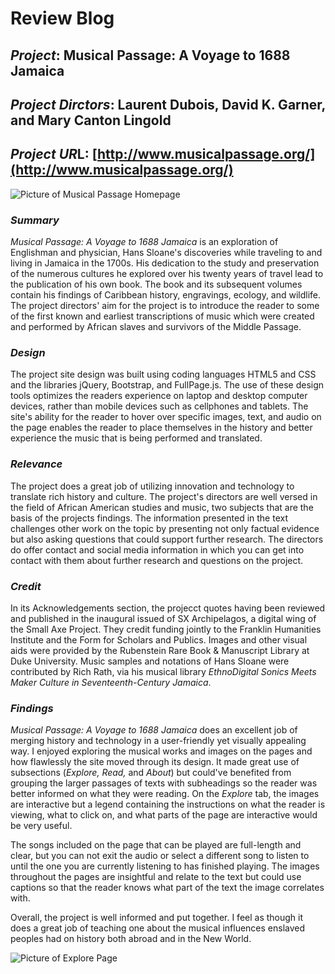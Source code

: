 # Review Blog

## *Project*: Musical Passage: A Voyage to 1688 Jamaica

## *Project Dirctors*: Laurent Dubois, David K. Garner, and Mary Canton Lingold

## *Project UR*L: [http://www.musicalpassage.org/](http://www.musicalpassage.org/)

![Picture of Musical Passage Homepage](https://deanna-stover.github.io/deanna-stover/images/MP1.jpg)

### *Summary*

*Musical Passage: A Voyage to 1688 Jamaica* is an exploration of Englishman and physician, Hans Sloane's discoveries while traveling to and living in Jamaica in the 1700s. His dedication to the study and preservation of the numerous cultures he explored over his twenty years of travel lead to the publication of his own book. The book and its subsequent volumes contain his findings of Caribbean history, engravings, ecology, and wildlife. The project directors' aim for the project is to introduce the reader to some of the first known and earliest transcriptions of music which were created and performed by African slaves and survivors of the Middle Passage.

### *Design*

The project site design was built using coding languages HTML5 and CSS and the libraries jQuery, Bootstrap, and FullPage.js. The use of these design tools optimizes the readers experience on laptop and desktop computer devices, rather than mobile devices such as cellphones and tablets. The site's ability for the reader to hover over specific images, text, and audio on the page enables the reader to place themselves in the history and better experience the music that is being performed and translated.

### *Relevance*

The project does a great job of utilizing innovation and technology to translate rich history and culture. The project's directors are well versed in the field of African American studies and music, two subjects that are the basis of the projects findings. The information presented in the text challenges other work on the topic by presenting not only factual evidence but also asking questions that could support further research. The directors do offer contact and social media information in which you can get into contact with them about further research and questions on the project.

### *Credit*

In its Acknowledgements section, the projecct quotes having been reviewed and published in the inaugural issued of SX Archipelagos, a digital wing of the Small Axe Project. They credit funding jointly to the Franklin Humanities Institute and the Form for Scholars and Publics. Images and other visual aids were provided by the Rubenstein Rare Book & Manuscript Library at Duke University. Music samples and notations of Hans Sloane were contributed by Rich Rath, via his musical library *EthnoDigital Sonics Meets Maker Culture in Seventeenth-Century Jamaica*.

### *Findings*

*Musical Passage: A Voyage to 1688 Jamaica* does an excellent job of merging history and technology in a user-friendly yet visually appealing way. I enjoyed exploring the musical works and images on the pages and how flawlessly the site moved through its design. It made great use of subsections (*Explore, Read,* and *About*) but could've benefited from grouping the larger passages of texts with subheadings so the reader was better informed on what they were reading. On the *Explore* tab, the images are interactive but a legend containing the instructions on what the reader is viewing, what to click on, and what parts of the page are interactive would be very useful.

The songs included on the page that can be played are full-length and clear, but you can not exit the audio or select a different song to listen to until the one you are currently listening to has finished playing. The images throughout the pages are insightful and relate to the text but could use captions so that the reader knows what part of the text the image correlates with. 

Overall, the project is well informed and put together. I feel as though it does a great job of teaching one about the musical influences enslaved peoples had on history both abroad and in the New World.

![Picture of Explore Page](https://deanna-stover.github.io/deanna-stover/images/MP2.jpg)
